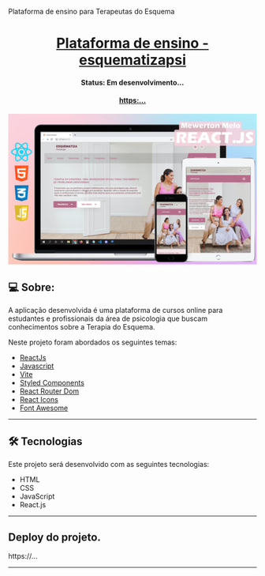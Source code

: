  Plataforma de ensino para Terapeutas do Esquema

 <p align="center">
  <h1 align="center"><a href="#"> Plataforma de ensino - esquematizapsi</a></h1>
</p>

<h4 align="center"> 
	 Status: Em desenvolvimento... 
</h4>
<p align="center">
  <h4 align="center"><a href="#">https:...</a></h4>
</p>

<p align="center">
  <img width="800" src="./src/assets/apresentarpsi.png">
</p>

## 💻 Sobre:

A aplicação desenvolvida é uma plataforma de cursos online para estudantes e profissionais da área de psicologia que buscam conhecimentos sobre a Terapia do Esquema.

Neste projeto foram abordados os seguintes temas:

- [ReactJs](https://reactjs.org)
- [Javascript](https://developer.mozilla.org/pt-BR/docs/Web/JavaScript)
- [Vite](https://vitejs.dev/)
- [Styled Components](https://styled-components.com/)
- [React Router Dom](https://react-icons.github.io/react-icons/)
- [React Icons](https://react-icons.github.io/react-icons)
- [Font Awesome](https://cdnjs.com/libraries/font-awesome)


---

## 🛠 Tecnologias

Este projeto será desenvolvido com as seguintes tecnologias:

- HTML
- CSS
- JavaScript
- React.js

---

## Deploy do projeto.
https://...


---




